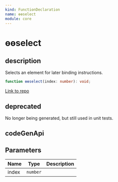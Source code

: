 ```yaml
---
kind: FunctionDeclaration
name: ɵɵselect
module: core
---
```


# ɵɵselect

## description

Selects an element for later binding instructions.

```ts
function ɵɵselect(index: number): void;
```

[Link to repo](https://github.com/timdeschryver/angular/blob/master/packages/core/src/render3/instructions/advance.ts#L47-L50)

## deprecated

No longer being generated, but still used in unit tests.

## codeGenApi

## Parameters

| Name  | Type     | Description |
| ----- | -------- | ----------- |
| index | `number` |             |
